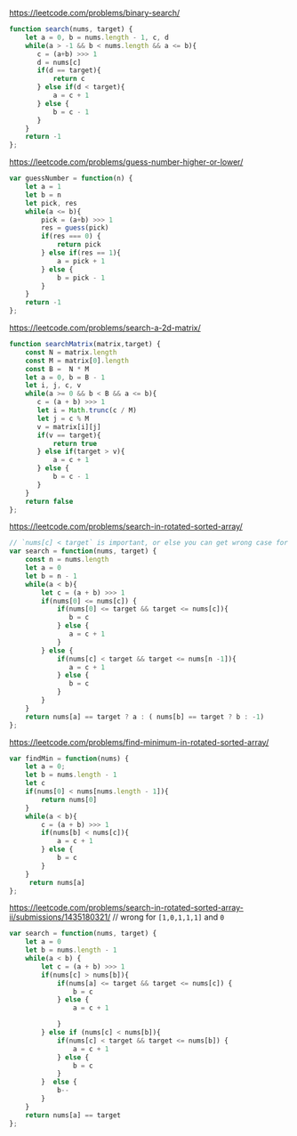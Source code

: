 https://leetcode.com/problems/binary-search/
```ts
function search(nums, target) {
    let a = 0, b = nums.length - 1, c, d
    while(a > -1 && b < nums.length && a <= b){
       c = (a+b) >>> 1
       d = nums[c]
       if(d == target){
           return c
       } else if(d < target){
           a = c + 1
       } else {
           b = c - 1
       }
    }
    return -1
};
```

https://leetcode.com/problems/guess-number-higher-or-lower/
```js
var guessNumber = function(n) {
    let a = 1
    let b = n
    let pick, res
    while(a <= b){
        pick = (a+b) >>> 1
        res = guess(pick)
        if(res === 0) {
            return pick
        } else if(res == 1){
            a = pick + 1
        } else {
            b = pick - 1
        }
    }
    return -1
};

```

https://leetcode.com/problems/search-a-2d-matrix/
```js
function searchMatrix(matrix,target) {
    const N = matrix.length
    const M = matrix[0].length
    const B =  N * M
    let a = 0, b = B - 1
    let i, j, c, v
    while(a >= 0 && b < B && a <= b){
       c = (a + b) >>> 1
       let i = Math.trunc(c / M)
       let j = c % M
       v = matrix[i][j]
       if(v == target){
           return true
       } else if(target > v){
           a = c + 1
       } else {
           b = c - 1
       }
    }
    return false
};

```

https://leetcode.com/problems/search-in-rotated-sorted-array/
```js
// `nums[c] < target` is important, or else you can get wrong case for `[1,3]` and `3`
var search = function(nums, target) {
    const n = nums.length
    let a = 0
    let b = n - 1
    while(a < b){
        let c = (a + b) >>> 1
        if(nums[0] <= nums[c]) {
            if(nums[0] <= target && target <= nums[c]){
               b = c 
            } else {
               a = c + 1
            }
        } else {
            if(nums[c] < target && target <= nums[n -1]){
               a = c + 1
            } else {
               b = c 
            }
        }
    }
    return nums[a] == target ? a : ( nums[b] == target ? b : -1)
};
```

https://leetcode.com/problems/find-minimum-in-rotated-sorted-array/
```js
var findMin = function(nums) {
    let a = 0;
    let b = nums.length - 1
    let c
    if(nums[0] < nums[nums.length - 1]){
        return nums[0]
    }
    while(a < b){
        c = (a + b) >>> 1
        if(nums[b] < nums[c]){
            a = c + 1
        } else {
            b = c
        }
    }
     return nums[a]
};
```

https://leetcode.com/problems/search-in-rotated-sorted-array-ii/submissions/1435180321/
// wrong for `[1,0,1,1,1]` and `0`
```js
var search = function(nums, target) {
    let a = 0
    let b = nums.length - 1
    while(a < b) {
        let c = (a + b) >>> 1 
        if(nums[c] > nums[b]){
            if(nums[a] <= target && target <= nums[c]) {
                b = c
            } else {
                a = c + 1

            }
        } else if (nums[c] < nums[b]){
            if(nums[c] < target && target <= nums[b]) {
                a = c + 1
            } else {
                b = c
            }
        }  else {
            b--
        }
    }
    return nums[a] == target
};
```
